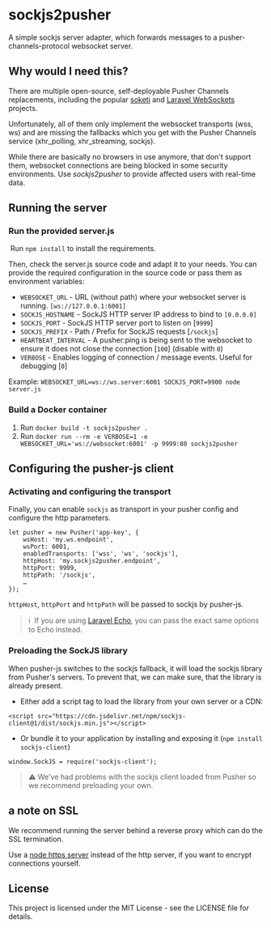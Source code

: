 # sockjs2pusher
A simple sockjs server adapter, which forwards messages to a pusher-channels-protocol websocket server.

## Why would I need this?
There are multiple open-source, self-deployable Pusher Channels replacements, including the popular [soketi](https://github.com/soketi/soketi) and [Laravel WebSockets](https://github.com/beyondcode/laravel-websockets) projects. 

Unfortunately, all of them only implement the websocket transports (wss, ws) and are missing the fallbacks which you get with the Pusher Channels service (xhr_polling, xhr_streaming, sockjs).

While there are basically no browsers in use anymore, that don't support them, websocket connections are being blocked in some security environments.
Use *sockjs2pusher* to provide affected users with real-time data.

## Running the server
### Run the provided server.js
 Run `npm install` to install the requirements.

Then, check the server.js source code and adapt it to your needs. You can provide the required configuration in the source code or pass them as environment variables:

* `WEBSOCKET_URL` - URL (without path) where your websocket server is running. `[ws://127.0.0.1:6001]`
* `SOCKJS_HOSTNAME` - SockJS HTTP server IP address to bind to `[0.0.0.0]`
* `SOCKJS_PORT` - SockJS HTTP server port to listen on [`9999`]
* `SOCKJS_PREFIX` - Path / Prefix for SockJS requests [`/sockjs`]
* `HEARTBEAT_INTERVAL` - A pusher:ping is being sent to the websocket to ensure it does not close the connection [`100`]
(disable with `0`)
* `VERBOSE` - Enables logging of connection / message events. Useful for debugging [`0`]

Example: `WEBSOCKET_URL=ws://ws.server:6001 SOCKJS_PORT=9900 node server.js`

### Build a Docker container
1. Run `docker build -t sockjs2pusher .`
2. Run `docker run --rm -e VERBOSE=1 -e WEBSOCKET_URL='ws://websocket:6001' -p 9999:80 sockjs2pusher`

## Configuring the pusher-js client
### Activating and configuring the transport
Finally, you can enable `sockjs` as transport in your pusher config and configure the http parameters.

```
let pusher = new Pusher('app-key', {
    wsHost: 'my.ws.endpoint',
    wsPort: 6001,
    enabledTransports: ['wss', 'ws', 'sockjs'],
    httpHost: 'my.sockjs2pusher.endpoint',
    httpPort: 9999,
    httpPath: '/sockjs',
    …
});
```

`httpHost`, `httpPort` and `httpPath` will be passed to sockjs by pusher-js.
> :information_source: &nbsp;If you are using [Laravel Echo](https://github.com/laravel/echo), you can pass the exact same options to Echo instead.


### Preloading the SockJS library
When pusher-js switches to the sockjs fallback, it will load the sockjs library from Pusher's servers.
To prevent that, we can make sure, that the library is already present.

* Either add a script tag to load the library from your own server or a CDN:
```
<script src="https://cdn.jsdelivr.net/npm/sockjs-client@1/dist/sockjs.min.js"></script>
```

* Or bundle it to your application by installing and exposing it (`npm install sockjs-client`)
```
window.SockJS = require('sockjs-client');
```

> :warning: We've had problems with the sockjs client loaded from Pusher so we recommend preloading your own.

## a note on SSL
We recommend running the server behind a reverse proxy which can do the SSL termination.

Use a [node https server](https://nodejs.org/api/https.html#httpscreateserveroptions-requestlistener) instead of the http server, if you want to encrypt connections yourself.

## License
This project is licensed under the MIT License - see the LICENSE file for details.
